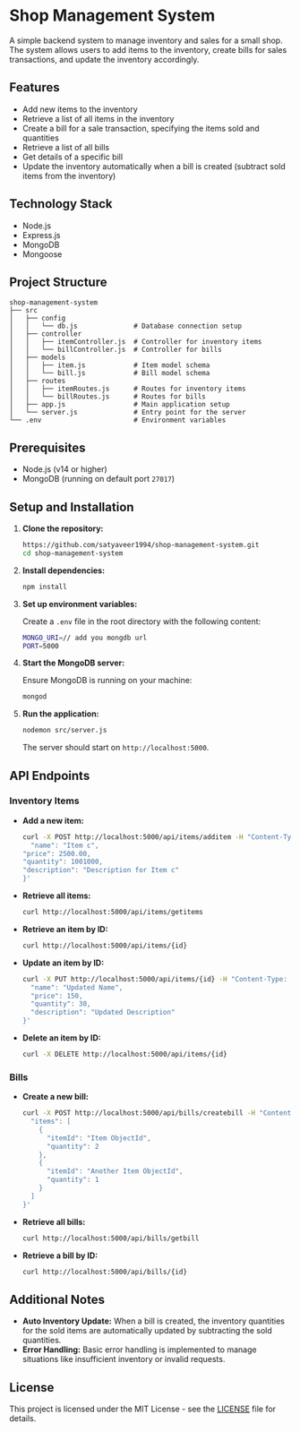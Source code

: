 # Shop Management System

A simple backend system to manage inventory and sales for a small shop. The system allows users to add items to the inventory, create bills for sales transactions, and update the inventory accordingly.

## Features

- Add new items to the inventory
- Retrieve a list of all items in the inventory
- Create a bill for a sale transaction, specifying the items sold and quantities
- Retrieve a list of all bills
- Get details of a specific bill
- Update the inventory automatically when a bill is created (subtract sold items from the inventory)

## Technology Stack

- Node.js
- Express.js
- MongoDB
- Mongoose

## Project Structure

```
shop-management-system
├── src
│   ├── config
│   │   └── db.js              # Database connection setup
│   ├── controller
│   │   ├── itemController.js  # Controller for inventory items
│   │   └── billController.js  # Controller for bills
│   ├── models
│   │   ├── item.js            # Item model schema
│   │   └── bill.js            # Bill model schema
│   ├── routes
│   │   ├── itemRoutes.js      # Routes for inventory items
│   │   └── billRoutes.js      # Routes for bills
│   ├── app.js                 # Main application setup
│   └── server.js              # Entry point for the server
└── .env                       # Environment variables
```

## Prerequisites

- Node.js (v14 or higher)
- MongoDB (running on default port `27017`)

## Setup and Installation

1. **Clone the repository:**

   ```bash
   https://github.com/satyaveer1994/shop-management-system.git
   cd shop-management-system
   ```

2. **Install dependencies:**

   ```bash
   npm install
   ```

3. **Set up environment variables:**

   Create a `.env` file in the root directory with the following content:

   ```bash
   MONGO_URI=// add you mongdb url
   PORT=5000
   ```

4. **Start the MongoDB server:**

   Ensure MongoDB is running on your machine:

   ```bash
   mongod
   ```

5. **Run the application:**

   ```bash
   nodemon src/server.js
   ```

   The server should start on `http://localhost:5000`.

## API Endpoints

### Inventory Items

- **Add a new item:**

  ```bash
  curl -X POST http://localhost:5000/api/items/additem -H "Content-Type: application/json" -d '{
    "name": "Item c",
  "price": 2500.00,
  "quantity": 1001000,
  "description": "Description for Item c"
  }'
  ```

- **Retrieve all items:**

  ```bash
  curl http://localhost:5000/api/items/getitems
  ```

- **Retrieve an item by ID:**

  ```bash
  curl http://localhost:5000/api/items/{id}
  ```

- **Update an item by ID:**

  ```bash
  curl -X PUT http://localhost:5000/api/items/{id} -H "Content-Type: application/json" -d '{
    "name": "Updated Name",
    "price": 150,
    "quantity": 30,
    "description": "Updated Description"
  }'
  ```

- **Delete an item by ID:**

  ```bash
  curl -X DELETE http://localhost:5000/api/items/{id}
  ```

### Bills

- **Create a new bill:**

  ```bash
  curl -X POST http://localhost:5000/api/bills/createbill -H "Content-Type: application/json" -d '{
    "items": [
      {
        "itemId": "Item ObjectId",
        "quantity": 2
      },
      {
        "itemId": "Another Item ObjectId",
        "quantity": 1
      }
    ]
  }'
  ```

- **Retrieve all bills:**

  ```bash
  curl http://localhost:5000/api/bills/getbill
  ```

- **Retrieve a bill by ID:**

  ```bash
  curl http://localhost:5000/api/bills/{id}
  ```

## Additional Notes

- **Auto Inventory Update:** When a bill is created, the inventory quantities for the sold items are automatically updated by subtracting the sold quantities.
- **Error Handling:** Basic error handling is implemented to manage situations like insufficient inventory or invalid requests.

## License

This project is licensed under the MIT License - see the [LICENSE](LICENSE) file for details.
